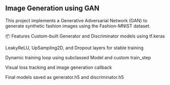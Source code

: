 ## Image Generation using GAN 
This project implements a Generative Adversarial Network (GAN) to generate synthetic fashion images using the Fashion-MNIST dataset.

📦 Features
Custom-built Generator and Discriminator models using tf.keras

LeakyReLU, UpSampling2D, and Dropout layers for stable training

Dynamic training loop using subclassed Model and custom train_step

Visual loss tracking and image generation callback

Final models saved as generator.h5 and discriminator.h5
